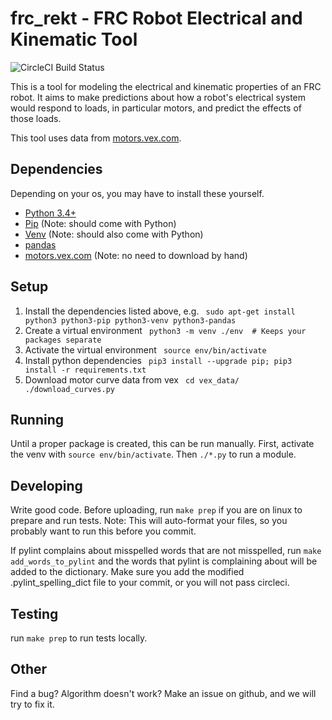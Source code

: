 frc_rekt - FRC Robot Electrical and Kinematic Tool
==================================================

![CircleCI Build Status](https://circleci.com/gh/jaustinpage/frc_rekt.svg?style=shield&circle-token=ce65d30cde7772fda8b5a2f93fa28ff9efa42fb4)

This is a tool for modeling the electrical and kinematic properties of an 
FRC robot. It aims to make predictions about how a robot's electrical system
would respond to loads, in particular motors, and predict the effects of 
those loads.

This tool uses data from [motors.vex.com](http://motors.vex.com/).

Dependencies
------------

Depending on your os, you may have to install these yourself.

*  [Python 3.4+](https://www.python.org/downloads/)
*  [Pip](https://pypi.python.org/pypi/pip) (Note: should come with Python)
*  [Venv](https://docs.python.org/3/tutorial/venv.html) (Note: should also 
      come with Python)
*  [pandas](http://pandas.pydata.org/pandas-docs/stable/install.html)
*  [motors.vex.com](http://motors.vex.com/) (Note: no need to download by 
      hand)

Setup
-----

1. Install the dependencies listed above, e.g. `
    sudo apt-get install python3 python3-pip python3-venv python3-pandas`
1. Create a virtual environment `
    python3 -m venv ./env  # Keeps your packages separate`
1. Activate the virtual environment `
    source env/bin/activate`
1. Install python dependencies `
    pip3 install --upgrade pip;
    pip3 install -r requirements.txt`
1. Download motor curve data from vex `
    cd vex_data/
    ./download_curves.py`

Running
-------

Until a proper package is created, this can be run manually. First, activate
the venv with `source env/bin/activate`. Then `./*.py` to run a module.

Developing
----------

Write good code. Before uploading, run `make prep` if you are on linux to 
prepare and run tests. Note: This will auto-format your files, so you probably
want to run this before you commit.

If pylint complains about misspelled words that are not misspelled, run
`make add_words_to_pylint` and the words that pylint is complaining about will
be added to the dictionary. Make sure you add the modified
.pylint_spelling_dict file to your commit, or you will not pass circleci.

Testing
-------

run `make prep` to run tests locally.

Other
-----

Find a bug? Algorithm doesn't work? Make an issue on github, and we will try to
fix it.
